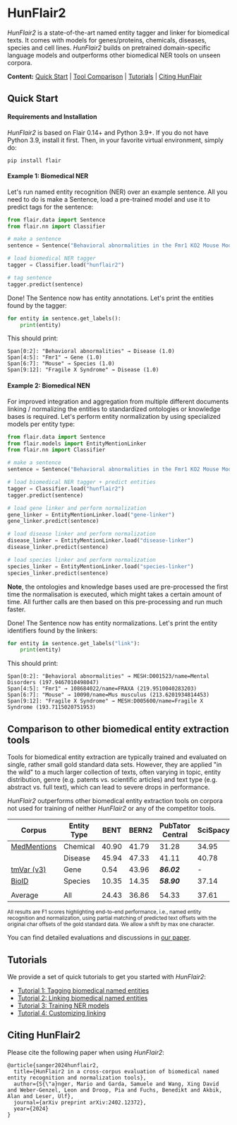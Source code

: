 # HunFlair2

*HunFlair2* is a state-of-the-art named entity tagger and linker for biomedical texts. It comes with
models for genes/proteins, chemicals, diseases, species and cell lines. *HunFlair2*
builds on pretrained domain-specific language models and outperforms other biomedical
NER tools on unseen corpora.

<b>Content:</b>
[Quick Start](#quick-start) |
[Tool Comparison](#comparison-to-other-biomedical-entity-extraction-tools) |
[Tutorials](#tutorials) |
[Citing HunFlair](#citing-hunflair2)

## Quick Start

#### Requirements and Installation
*HunFlair2* is based on Flair 0.14+ and Python 3.9+. If you do not have Python 3.9, install it first.
Then, in your favorite virtual environment, simply do:
```
pip install flair
```

#### Example 1: Biomedical NER 
Let's run named entity recognition (NER) over an example sentence. All you need to do is
make a Sentence, load a pre-trained model and use it to predict tags for the sentence:
```python
from flair.data import Sentence
from flair.nn import Classifier

# make a sentence 
sentence = Sentence("Behavioral abnormalities in the Fmr1 KO2 Mouse Model of Fragile X Syndrome")

# load biomedical NER tagger
tagger = Classifier.load("hunflair2")

# tag sentence
tagger.predict(sentence)
```
Done! The Sentence now has entity annotations. Let's print the entities found by the tagger:
```python
for entity in sentence.get_labels():
    print(entity)
```
This should print:
```console
Span[0:2]: "Behavioral abnormalities" → Disease (1.0)
Span[4:5]: "Fmr1" → Gene (1.0)
Span[6:7]: "Mouse" → Species (1.0)
Span[9:12]: "Fragile X Syndrome" → Disease (1.0)
```

#### Example 2: Biomedical NEN
For improved integration and aggregation from multiple different documents linking / normalizing the entities to 
standardized ontologies or knowledge bases is required. Let's perform entity normalization by using
specialized models per entity type:
```python
from flair.data import Sentence
from flair.models import EntityMentionLinker
from flair.nn import Classifier

# make a sentence
sentence = Sentence("Behavioral abnormalities in the Fmr1 KO2 Mouse Model of Fragile X Syndrome")

# load biomedical NER tagger + predict entities
tagger = Classifier.load("hunflair2")
tagger.predict(sentence)

# load gene linker and perform normalization
gene_linker = EntityMentionLinker.load("gene-linker")
gene_linker.predict(sentence)

# load disease linker and perform normalization
disease_linker = EntityMentionLinker.load("disease-linker")
disease_linker.predict(sentence)

# load species linker and perform normalization
species_linker = EntityMentionLinker.load("species-linker")
species_linker.predict(sentence)
```
**Note**, the ontologies and knowledge bases used are pre-processed the first time the normalisation is executed, 
which might takes a certain amount of time. All further calls are then based on this pre-processing and run 
much faster.

Done! The Sentence now has entity normalizations. Let's print the entity identifiers found by the linkers:
```python
for entity in sentence.get_labels("link"):
    print(entity)
```
This should print:
```console
Span[0:2]: "Behavioral abnormalities" → MESH:D001523/name=Mental Disorders (197.9467010498047)
Span[4:5]: "Fmr1" → 108684022/name=FRAXA (219.9510040283203)
Span[6:7]: "Mouse" → 10090/name=Mus musculus (213.6201934814453)
Span[9:12]: "Fragile X Syndrome" → MESH:D005600/name=Fragile X Syndrome (193.7115020751953)
```

## Comparison to other biomedical entity extraction tools
Tools for biomedical entity extraction are typically trained and evaluated on single, rather small gold standard 
data sets.  However, they are applied "in the wild" to a much larger collection of texts, often varying in
topic, entity distribution, genre (e.g. patents vs. scientific articles) and text type (e.g. abstract
vs. full text), which can lead to severe drops in performance.

*HunFlair2* outperforms other biomedical entity extraction tools on corpora not used for training of neither 
*HunFlair2* or any of the competitor tools.

| Corpus                                                                                       | Entity Type | BENT  | BERN2 | PubTator Central | SciSpacy | HunFlair    |
|----------------------------------------------------------------------------------------------|-------------|-------|-------|------------------|----------|-------------|
| [MedMentions](https://github.com/chanzuckerberg/MedMentions)                                 | Chemical    | 40.90 | 41.79 | 31.28            | 34.95    | *__51.17__* |
|                                                                                              | Disease     | 45.94 | 47.33 | 41.11            | 40.78    | *__57.27__* |
| [tmVar (v3)](https://github.com/ncbi/tmVar3?tab=readme-ov-file)                              | Gene        | 0.54  | 43.96 | *__86.02__*      | -        | 76.75       |
| [BioID](https://biocreative.bioinformatics.udel.edu/media/store/files/2018/BC6_track1_1.pdf) | Species     | 10.35 | 14.35 | *__58.90__*      | 37.14    | 49.66       |
|||||
| Average                                                                                      | All         | 24.43 | 36.86 | 54.33            | 37.61    | *__58.79__* |

<sub>All results are F1 scores highlighting end-to-end performance, i.e., named entity recognition and normalization,
using partial matching of predicted text offsets with the original char offsets of the gold standard data. 
We allow a shift by max one character.</sub>

You can find detailed evaluations and discussions in [our paper](https://arxiv.org/abs/2402.12372).

## Tutorials
We provide a set of quick tutorials to get you started with *HunFlair2*:
* [Tutorial 1: Tagging biomedical named entities](HUNFLAIR2_TUTORIAL_1_TAGGING.md)
* [Tutorial 2: Linking biomedical named entities](HUNFLAIR2_TUTORIAL_2_LINKING.md)
* [Tutorial 3: Training NER models](HUNFLAIR2_TUTORIAL_3_TRAINING_NER.md)
* [Tutorial 4: Customizing linking](HUNFLAIR2_TUTORIAL_4_CUSTOMIZE_LINKING.md)

## Citing HunFlair2
Please cite the following paper when using *HunFlair2*:
~~~
@article{sanger2024hunflair2,
  title={HunFlair2 in a cross-corpus evaluation of biomedical named entity recognition and normalization tools},
  author={S{\"a}nger, Mario and Garda, Samuele and Wang, Xing David and Weber-Genzel, Leon and Droop, Pia and Fuchs, Benedikt and Akbik, Alan and Leser, Ulf},
  journal={arXiv preprint arXiv:2402.12372},
  year={2024}
}
~~~
